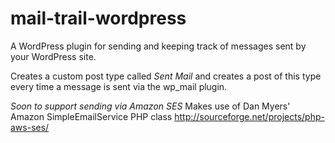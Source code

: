 mail-trail-wordpress
====================

A WordPress plugin for sending and keeping track of messages sent by your WordPress site.

Creates a custom post type called *Sent Mail* and creates a post of this type every time a message is sent via the wp_mail plugin.

*Soon to support sending via Amazon SES*
Makes use of Dan Myers' Amazon SimpleEmailService PHP class
http://sourceforge.net/projects/php-aws-ses/
